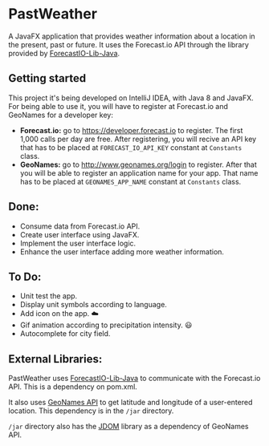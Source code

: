 # PastWeather
A JavaFX application that provides weather information about a location in the present, past or future. It uses the Forecast.io API through the library provided by [ForecastIO-Lib-Java](https://github.com/dvdme/forecastio-lib-java).
 
## Getting started
This project it's being developed on IntelliJ IDEA, with Java 8 and JavaFX.
For being able to use it, you will have to register at Forecast.io and GeoNames for a developer key:
- **Forecast.io:** go to https://developer.forecast.io to register. The first 1,000 calls per day are free. After registering, you will recive an API key that has to be placed at `FORECAST_IO_API_KEY` constant at `Constants` class.
- **GeoNames:** go to http://www.geonames.org/login to register. After that you will be able to register an application name for your app. That name has to be placed at `GEONAMES_APP_NAME` constant at `Constants` class. 
 
## Done:
- Consume data from Forecast.io API.
- Create user interface using JavaFX.
- Implement the user interface logic.
- Enhance the user interface adding more weather information.
 
## To Do:
- Unit test the app.
- Display unit symbols according to language.
- Add icon on the app. :cloud:
- Gif animation according to precipitation intensity. :smiley:
- Autocomplete for city field.
 
## External Libraries:
PastWeather uses [ForecastIO-Lib-Java](https://github.com/dvdme/forecastio-lib-java) to communicate with the Forecast.io API. This is a dependency on pom.xml.

It also uses [GeoNames API](http://www.geonames.org/about.html) to get latitude and longitude of a user-entered location. This dependency is in the `/jar` directory.

`/jar` directory also has the [JDOM](http://www.jdom.org) library as a dependency of GeoNames API.
